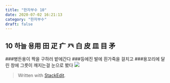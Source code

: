 ```yaml
---
title: "한자부수 10"
date: 2020-07-02 16:21:13
category: "한자부수"
draft: false
---
```

## 10 하늘 용用 田 疋 疒 癶 白 皮 皿 目 矛 
###병든용이 짝을 구하러 밭에간다
###등에진 발에 흰가죽을 걸치고
###용꼬리에 달린 창에 그릇이 깨지는걸 눈으로 봤다
![](https://i.ibb.co/xY6TG1J/2020-07-03-2-42-28.png)

> Written with [StackEdit](https://stackedit.io/).
<!--stackedit_data:
eyJoaXN0b3J5IjpbLTE3MTc2NTAwMjIsMTQ2NTA4ODM4MiwtMT
Y2NjYxMzgyMF19
-->